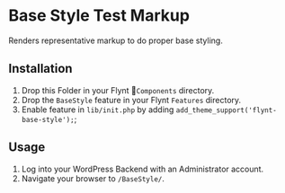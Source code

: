 # Base Style Test Markup

Renders representative markup to do proper base styling.


## Installation

1. Drop this Folder in your Flynt `Components` directory.
2. Drop the `BaseStyle` feature in your Flynt `Features` directory.
2. Enable feature in `lib/init.php` by adding `add_theme_support('flynt-base-style');`;


## Usage

1. Log into your WordPress Backend with an Administrator account.
2. Navigate your browser to `/BaseStyle/`.
